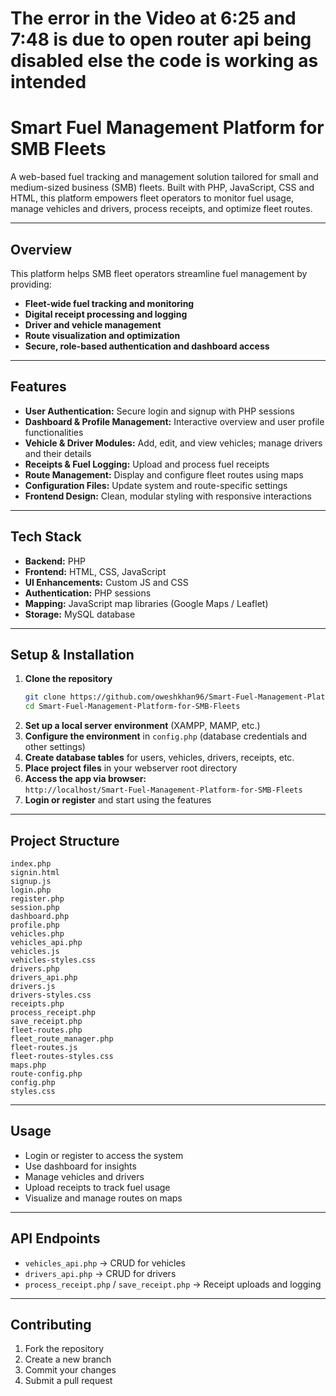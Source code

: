 # The error in the Video at 6:25 and 7:48 is due to open router api being disabled else the code is working as intended


# Smart Fuel Management Platform for SMB Fleets

A web-based fuel tracking and management solution tailored for small and medium-sized business (SMB) fleets. Built with PHP, JavaScript, CSS and HTML, this platform empowers fleet operators to monitor fuel usage, manage vehicles and drivers, process receipts, and optimize fleet routes.

---

## Overview

This platform helps SMB fleet operators streamline fuel management by providing:

- **Fleet-wide fuel tracking and monitoring**
- **Digital receipt processing and logging**
- **Driver and vehicle management**
- **Route visualization and optimization**
- **Secure, role-based authentication and dashboard access**

---

## Features

- **User Authentication:** Secure login and signup with PHP sessions
- **Dashboard & Profile Management:** Interactive overview and user profile functionalities
- **Vehicle & Driver Modules:** Add, edit, and view vehicles; manage drivers and their details
- **Receipts & Fuel Logging:** Upload and process fuel receipts
- **Route Management:** Display and configure fleet routes using maps
- **Configuration Files:** Update system and route-specific settings
- **Frontend Design:** Clean, modular styling with responsive interactions

---

## Tech Stack

- **Backend:** PHP
- **Frontend:** HTML, CSS, JavaScript
- **UI Enhancements:** Custom JS and CSS
- **Authentication:** PHP sessions
- **Mapping:** JavaScript map libraries (Google Maps / Leaflet)
- **Storage:** MySQL database

---

## Setup & Installation

1. **Clone the repository**
    ```bash
    git clone https://github.com/oweshkhan96/Smart-Fuel-Management-Platform-for-SMB-Fleets
    cd Smart-Fuel-Management-Platform-for-SMB-Fleets
    ```
2. **Set up a local server environment** (XAMPP, MAMP, etc.)
3. **Configure the environment** in `config.php` (database credentials and other settings)
4. **Create database tables** for users, vehicles, drivers, receipts, etc.
5. **Place project files** in your webserver root directory
6. **Access the app via browser:**  
   `http://localhost/Smart-Fuel-Management-Platform-for-SMB-Fleets`
7. **Login or register** and start using the features

---

## Project Structure

```
index.php
signin.html
signup.js
login.php
register.php
session.php
dashboard.php
profile.php
vehicles.php
vehicles_api.php
vehicles.js
vehicles-styles.css
drivers.php
drivers_api.php
drivers.js
drivers-styles.css
receipts.php
process_receipt.php
save_receipt.php
fleet-routes.php
fleet_route_manager.php
fleet-routes.js
fleet-routes-styles.css
maps.php
route-config.php
config.php
styles.css
```

---

## Usage

- Login or register to access the system
- Use dashboard for insights
- Manage vehicles and drivers
- Upload receipts to track fuel usage
- Visualize and manage routes on maps

---

## API Endpoints

- `vehicles_api.php` &rarr; CRUD for vehicles
- `drivers_api.php` &rarr; CRUD for drivers
- `process_receipt.php` / `save_receipt.php` &rarr; Receipt uploads and logging

---

## Contributing

1. Fork the repository
2. Create a new branch
3. Commit your changes
4. Submit a pull request

